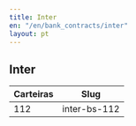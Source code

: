 ```yaml
---
title: Inter
en: "/en/bank_contracts/inter"
layout: pt
---
```


## Inter

| Carteiras                | Slug
| ------------------------ | ------------
| 112                      | inter-bs-112

<!--### Ocorrências

#### CNAB 400

| Our code| Descrição                                           | Suporte Banco | Suporte Boleto Simples  |
|---------|-----------------------------------------------------|---------------|-----------------------  |
| 1001    | Entrada de título                                   | Sim           | Sim                     |
| 1002    | Pedido de baixa                                     | Sim           | Sim                     |
| 1003    | Alteração de vencimento                             | Sim           | [Veja tabela](https://suporte.boletosimples.com.br/article/pten2qs3c0-posso-alterar-a-data-de-vencimento-e-o-valor-de-um-boleto-j-emitido)                           |
| 1004    | Concessão de abatimento                             | Sim           | Não                     |
| 1005    | Cancelamento de abatimento                          | Sim           | Sim                     |
| 1009    | Protestar                                           | Sim           | Sim                     |
| 1010    | Não protestar                                       | Sim           | Sim                     |
| 1018    | Sustar o protesto                                   | Sim           | Sim                     |
| 1028    | Alterar Valor                                       | Não           | [Veja tabela](https://suporte.boletosimples.com.br/article/pten2qs3c0-posso-alterar-a-data-de-vencimento-e-o-valor-de-um-boleto-j-emitido)                           |
| 1031    | Alteração de outros dados                           | Sim           | Não                    |
| 1034    | Pago diretamente ao beneficiário                    | Sim           | Não                    |
| 1109    | Exclusão de sacador avalista                        | Sim           | Não                    |
| 1112    | Beneficiário não concorda com a alegação do pagador | Sim           | Não                    |

#### CNAB 400

| Our code| Descrição                                           | Suporte Banco | Suporte Boleto Simples  |
|---------|-----------------------------------------------------|---------------|-----------------------  |
| 1001    | Entrada de título                                   | Sim           | Sim                     |
| 1002    | Pedido de baixa                                     | Sim           | Sim                     |
| 1003    | Alteração de vencimento                             | Sim           | [Veja tabela](https://suporte.boletosimples.com.br/article/pten2qs3c0-posso-alterar-a-data-de-vencimento-e-o-valor-de-um-boleto-j-emitido)                           |
| 1009    | Protestar                                           | Sim           | Sim                     |
| 1010    | Não protestar                                       | Sim           | Sim                     |
| 1011     | Protesto para fins falimentares                    | Sim           | Sim                    |
| 1018    | Sustar o protesto                                   | Sim           | Sim                     |
| 1028    | Alterar Valor                                       | Não           | [Veja tabela](https://suporte.boletosimples.com.br/article/pten2qs3c0-posso-alterar-a-data-de-vencimento-e-o-valor-de-um-boleto-j-emitido)                           |
| 1031    | Alteração de outros dados                           | Sim           | Não                    |
| 1034    | Pago diretamente ao beneficiário                    | Sim           | Sim                    |
| 1047    | Não cobrar juros                                    | Sim           | Sim                    |
| 1066    | Solicitar negativação expressa                      | Sim           | Sim                    |
| 1067    | Não negativar                                       | Sim           | Sim                    |
| 1068    | Excluir negativação expressa                        | Sim           | Sim                    |
| 1069    | Cancelar negativação expressa                       | Sim           | Sim
-->